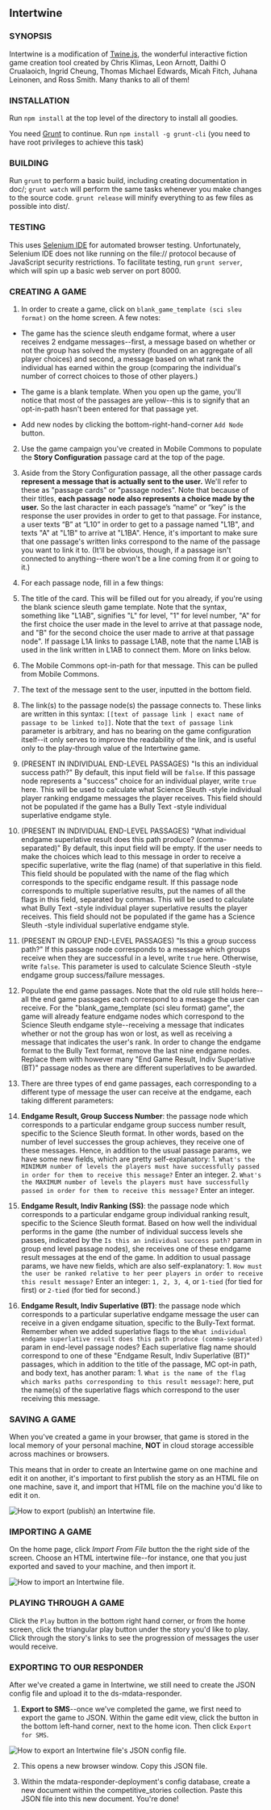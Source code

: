 Intertwine
-------

### SYNOPSIS

Intertwine is a modification of [Twine.js](https://bitbucket.org/klembot/twinejs), 
the wonderful interactive fiction game creation tool created by Chris Klimas, Leon 
Arnott, Daithi O Crualaoich, Ingrid Cheung, Thomas Michael Edwards, Micah Fitch, 
Juhana Leinonen, and Ross Smith. Many thanks to all of them!

### INSTALLATION

Run `npm install` at the top level of the directory to install all goodies.

You need [Grunt](http://gruntjs.com) to continue. Run `npm install -g grunt-cli`
(you need to have root privileges to achieve this task)

### BUILDING

Run `grunt` to perform a basic build, including creating documentation in doc/;
`grunt watch` will perform the same tasks whenever you make changes to the
source code. `grunt release` will minify everything to as few files as possible
into dist/.

### TESTING

This uses [Selenium IDE](http://docs.seleniumhq.org/projects/ide/) for
automated browser testing. Unfortunately, Selenium IDE does not like running on
the file:// protocol because of JavaScript security restrictions. To facilitate
testing, run `grunt server`, which will spin up a basic web server on port
8000.

### CREATING A GAME
1. In order to create a game, click on `blank_game_template (sci sleu format)` on the home screen. 
A few notes: 

  * The game has the science sleuth endgame format, where a user receives 2 endgame messages--first, a message based on whether or not the group has solved the mystery (founded on an aggregate of all player choices) and second, a message based on what rank the individual has earned within the group (comparing the individual's number of correct choices to those of other players.) 

  * The game is a blank template. When you open up the game, you'll notice that most of the passages are yellow--this is to signify that an opt-in-path hasn't been entered for that passage yet. 

  * Add new nodes by clicking the bottom-right-hand-corner `Add Node` button. 

2. Use the game campaign you've created in Mobile Commons to populate the **Story Configuration** passage card at the top of the page.

3. Aside from the Story Configuration passage, all the other passage cards **represent a message that is actually sent to the user.** We'll refer to these as "passage cards" or "passage nodes". Note that because of their titles, **each passage node also represents a choice made by the user.** So the last character in each passage’s “name” or “key” is the response the user provides in order to get to that passage. For instance, a user texts “B” at “L10” in order to get to a passage named "L1B", and texts "A" at "L1B" to arrive at "L1BA". Hence, it's important to make sure that one passage's written links correspond to the name of the passage you want to link it to. (It'll be obvious, though, if a passage isn't connected to anything--there won't be a line coming from it or going to it.) 

4. For each passage node, fill in a few things: 
  
  1. The title of the card. This will be filled out for you already, if you're using the blank science sleuth game template. Note that the syntax, something like "L1AB", signifies "L" for level, "1" for level number, "A" for the first choice the user made in the level to arrive at that passage node, and "B" for the second choice the user made to arrive at that passage node". If passage L1A links to passage L1AB, note that the name L1AB is used in the link written in L1AB to connect them. More on links below. 

  2. The Mobile Commons opt-in-path for that message. This can be pulled from Mobile Commons. 

  3. The text of the message sent to the user, inputted in the bottom field. 

  4. The link(s) to the passage node(s) the passage connects to. These links are written in this syntax: `[[text of passage link | exact name of passage to be linked to]]`. Note that the `text of passage link` parameter is arbitrary, and has no bearing on the game configuration itself--it only serves to improve the readability of the link, and is useful only to the play-through value of the Intertwine game. 

  5. (PRESENT IN INDIVIDUAL END-LEVEL PASSAGES) "Is this an individual success path?" By default, this input field will be `false`. If this passage node represents a "success" choice for an individual player, write `true` here. This will be used to calculate what Science Sleuth -style individual player ranking endgame messages the player receives. This field should not be populated if the game has a Bully Text -style individual superlative endgame style. 

  6. (PRESENT IN INDIVIDUAL END-LEVEL PASSAGES) "What individual endgame superlative result does this path produce? (comma-separated)" By default, this input field will be empty. If the user needs to make the choices which lead to this message in order to receive a specific superlative, write the flag (name) of that superlative in this field. This field should be populated with the name of the flag which corresponds to the specific endgame result. If this passage node corresponds to multiple superlative results, put the names of all the flags in this field, separated by commas. This will be used to calculate what Bully Text -style individual player superlative results the player receives. This field should not be populated if the game has a Science Sleuth -style individual superlative endgame style. 

  7. (PRESENT IN GROUP END-LEVEL PASSAGES) "Is this a group success path?" If this passage node corresponds to a message which groups receive when they are successful in a level, write `true` here. Otherwise, write `false`. This parameter is used to calculate Science Sleuth -style endgame group success/failure messages. 

5. Populate the end game passages. Note that the old rule still holds here--all the end game passages each correspond to a message the user can receive. For the "blank_game_template (sci sleu format) game", the game will already feature endgame nodes which correspond to the Science Sleuth endgame style--receiving a message that indicates whether or not the group has won or lost, as well as receiving a message that indicates the user's rank. In order to change the endgame format to the Bully Text format, remove the last nine endgame nodes. Replace them with however many "End Game Result, Indiv Superlative (BT)" passage nodes as there are different superlatives to be awarded. 

6. There are three types of end game passages, each corresponding to a different type of message the user can receive at the endgame, each taking different parameters: 

  1. **Endgame Result, Group Success Number**: the passage node which corresponds to a particular endgame group success number result, specific to the Science Sleuth format. In other words, based on the number of level successes the group achieves, they receive one of these messages. Hence, in addition to the usual passage params, we have some new fields, which are pretty self-explanatory: 
    1. `What's the MINIMUM number of levels the players must have successfully passed in order for them to receive this message?` Enter an integer. 
    2. `What's the MAXIMUM number of levels the players must have successfully passed in order for them to receive this message?` Enter an integer. 
 
  2. **Endgame Result, Indiv Ranking (SS)**: the passage node which corresponds to a particular endgame group individual ranking result, specific to the Science Sleuth format. Based on how well the individual performs in the game (the number of individual success levels she passes, indicated by the `Is this an individual success path?` param in group end level passage nodes), she receives one of these endgame result messages at the end of the game. In addition to usual passage params, we have new fields, which are also self-explanatory: 
    1. `How must the user be ranked relative to her peer players in order to receive this result message?` Enter an integer: `1, 2, 3, 4`, or `1-tied` (for tied for first) or `2-tied` (for tied for second.) 

  3. **Endgame Result, Indiv Superlative (BT)**: the passage node which corresponds to a particular superlative endgame message the user can receive in a given endgame situation, specific to the Bully-Text format. Remember when we added superlative flags to the `What individual endgame superlative result does this path produce (comma-separated)` param in end-level passage nodes? Each superlative flag name should correspond to one of these "Endgame Result, Indiv Superlative (BT)" passages, which in addition to the title of the passage, MC opt-in path, and body text, has another param: 
    1. `What is the name of the flag which marks paths corresponding to this result message?`: here, put the name(s) of the superlative flags which correspond to the user receiving this message.

### SAVING A GAME

When you've created a game in your browser, that game is stored in the local memory of your personal machine, **NOT** in cloud storage accessible across machines or browsers. 

This means that in order to create an Intertwine game on one machine and edit it on another, it's important to first publish the story as an HTML file on one machine, save it, and import that HTML file on the machine you'd like to edit it on. 

![How to export (publish) an Intertwine file. ](http://i34.photobucket.com/albums/d147/Tong_Xiang/Screenshot%202015-03-30%2017.04.19_zpsib4yx1af.png "How to export (publish to HTML) an Intertwine file.")

### IMPORTING A GAME
On the home page, click *Import From File* button the the right side of the screen. Choose an HTML intertwine file--for instance, one that you just exported and saved to your machine, and then import it. 

![How to import an Intertwine file.](http://i34.photobucket.com/albums/d147/Tong_Xiang/Screenshot%202015-03-31%2010.22.12_zpsosukiepi.png)

### PLAYING THROUGH A GAME
Click the `Play` button in the bottom right hand corner, or from the home screen, click the triangular play button under the story you'd like to play. Click through the story's links to see the progression of messages the user would receive. 

### EXPORTING TO OUR RESPONDER
After we've created a game in Intertwine, we still need to create the JSON config file and upload it to the ds-mdata-responder. 

1. **Export to SMS**--once we've completed the game, we first need to export the game to JSON. Within the game edit view, click the button in the bottom left-hand corner, next to the home icon. Then click `Export for SMS`.

![How to export an Intertwine file's JSON config file.](http://i34.photobucket.com/albums/d147/Tong_Xiang/Screenshot%202015-03-31%2014.39.18_zpso2dxqs3k.png)

2. This opens a new browser window. Copy this JSON file. 

3. Within the mdata-responder-deployment's config database, create a new document within the competitive_stories collection. Paste this JSON file into this new document. You're done!
